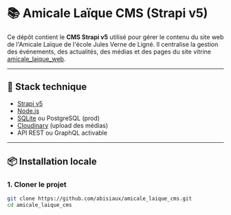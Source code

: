 # 📚 Amicale Laïque CMS (Strapi v5)

Ce dépôt contient le **CMS Strapi v5** utilisé pour gérer le contenu du site web de l'Amicale Laïque de l'école Jules Verne de Ligné. Il centralise la gestion des événements, des actualités, des médias et des pages du site vitrine [amicale_laique_web](https://github.com/abisiaux/amicale_laique_web).

---

## 🚀 Stack technique

- [Strapi v5](https://docs.strapi.io/)
- [Node.js](https://nodejs.org/)
- [SQLite](https://www.sqlite.org/) ou PostgreSQL (prod)
- [Cloudinary](https://cloudinary.com/) (upload des médias)
- API REST ou GraphQL activable

---

## 📦 Installation locale

### 1. Cloner le projet

```bash
git clone https://github.com/abisiaux/amicale_laique_cms.git
cd amicale_laique_cms
